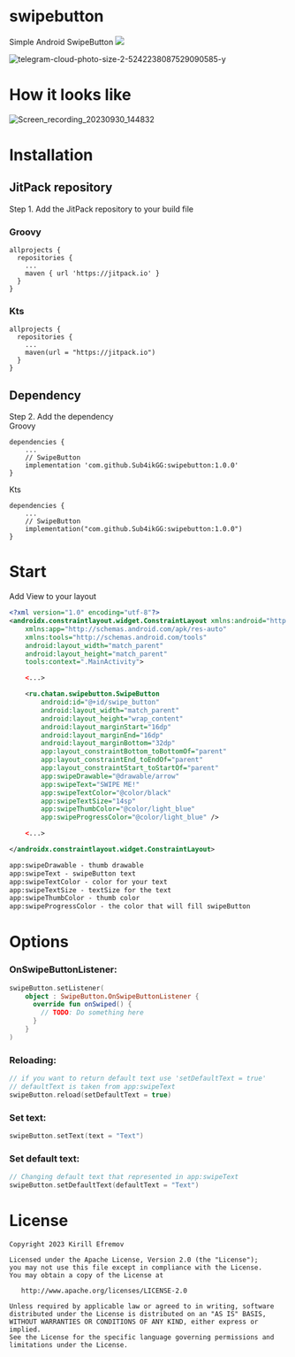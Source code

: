 # swipebutton
Simple Android SwipeButton
[![](https://jitpack.io/v/Sub4ikGG/swipebutton.svg)](https://jitpack.io/#Sub4ikGG/swipebutton)

![telegram-cloud-photo-size-2-5242238087529090585-y](https://github.com/Sub4ikGG/swipebutton/assets/98654420/b79897e9-6231-412a-baa5-ceacaebcdd32)

# How it looks like
![Screen_recording_20230930_144832](https://github.com/Sub4ikGG/swipebutton/assets/98654420/cb862181-f8bc-42ce-9682-e1fe99e35cb1)

# Installation
## JitPack repository
Step 1. Add the JitPack repository to your build file  
### Groovy
```
allprojects {
  repositories {
    ...
    maven { url 'https://jitpack.io' }
  }
}
```
### Kts  
```
allprojects {
  repositories {
    ...
    maven(url = "https://jitpack.io")
  }
}
```
## Dependency
Step 2. Add the dependency  
Groovy
```
dependencies {
    ...
    // SwipeButton
    implementation 'com.github.Sub4ikGG:swipebutton:1.0.0'
}
```
Kts
```
dependencies {
    ...
    // SwipeButton
    implementation("com.github.Sub4ikGG:swipebutton:1.0.0")
}
```

# Start
Add View to your layout

```xml
<?xml version="1.0" encoding="utf-8"?>
<androidx.constraintlayout.widget.ConstraintLayout xmlns:android="http://schemas.android.com/apk/res/android"
    xmlns:app="http://schemas.android.com/apk/res-auto"
    xmlns:tools="http://schemas.android.com/tools"
    android:layout_width="match_parent"
    android:layout_height="match_parent"
    tools:context=".MainActivity">

    <...>

    <ru.chatan.swipebutton.SwipeButton
        android:id="@+id/swipe_button"
        android:layout_width="match_parent"
        android:layout_height="wrap_content"
        android:layout_marginStart="16dp"
        android:layout_marginEnd="16dp"
        android:layout_marginBottom="32dp"
        app:layout_constraintBottom_toBottomOf="parent"
        app:layout_constraintEnd_toEndOf="parent"
        app:layout_constraintStart_toStartOf="parent"
        app:swipeDrawable="@drawable/arrow"
        app:swipeText="SWIPE ME!"
        app:swipeTextColor="@color/black"
        app:swipeTextSize="14sp"
        app:swipeThumbColor="@color/light_blue"
        app:swipeProgressColor="@color/light_blue" />

    <...>

</androidx.constraintlayout.widget.ConstraintLayout>
```
```xml
app:swipeDrawable - thumb drawable
app:swipeText - swipeButton text
app:swipeTextColor - color for your text
app:swipeTextSize - textSize for the text
app:swipeThumbColor - thumb color
app:swipeProgressColor - the color that will fill swipeButton
```
# Options
### OnSwipeButtonListener:
```kotlin
swipeButton.setListener(
    object : SwipeButton.OnSwipeButtonListener {
      override fun onSwiped() {
        // TODO: Do something here
      }
    }
)
```
### Reloading:
```kotlin
// if you want to return default text use 'setDefaultText = true'
// defaultText is taken from app:swipeText
swipeButton.reload(setDefaultText = true)
```
### Set text:
```kotlin
swipeButton.setText(text = "Text")
```
### Set default text:
```kotlin
// Changing default text that represented in app:swipeText
swipeButton.setDefaultText(defaultText = "Text")
```
# License
```
Copyright 2023 Kirill Efremov

Licensed under the Apache License, Version 2.0 (the "License");
you may not use this file except in compliance with the License.
You may obtain a copy of the License at

   http://www.apache.org/licenses/LICENSE-2.0

Unless required by applicable law or agreed to in writing, software
distributed under the License is distributed on an "AS IS" BASIS,
WITHOUT WARRANTIES OR CONDITIONS OF ANY KIND, either express or implied.
See the License for the specific language governing permissions and
limitations under the License.
```
